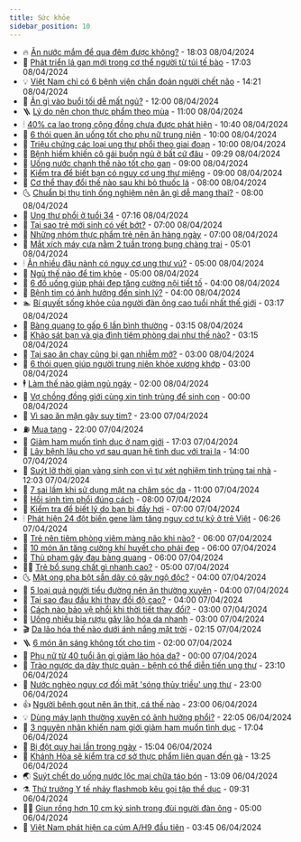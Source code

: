 ```yaml
---
title: Sức khỏe
sidebar_position: 10
---
```


<!-- vnexpress-suc-khoe:START -->
- 🔥 [Ăn nước mắm để qua đêm được không?](https://vnexpress.net/an-nuoc-mam-de-qua-dem-duoc-khong-4730756.html) - 18:03 08/04/2024
- 🥰 [Phát triển lá gan mới trong cơ thể người từ túi tế bào](https://vnexpress.net/phat-trien-la-gan-moi-trong-co-the-nguoi-tu-tui-te-bao-4731830.html) - 17:03 08/04/2024
- 💡 [Việt Nam chỉ có 6 bệnh viện chẩn đoán người chết não](https://vnexpress.net/viet-nam-chi-co-6-benh-vien-chan-doan-nguoi-chet-nao-4731895.html) - 14:21 08/04/2024
- 🤗 [Ăn gì vào buổi tối dễ mất ngủ?](https://vnexpress.net/an-gi-vao-buoi-toi-de-mat-ngu-4731677.html) - 12:00 08/04/2024
- 🪜 [Lý do nên chọn thực phẩm theo mùa](https://vnexpress.net/ly-do-nen-chon-thuc-pham-theo-mua-4731794.html) - 11:00 08/04/2024
- 🕯 [40% ca lao trong cộng đồng chưa được phát hiện](https://vnexpress.net/40-ca-lao-trong-cong-dong-chua-duoc-phat-hien-4731869.html) - 10:40 08/04/2024
- 🤭 [6 thói quen ăn uống tốt cho phụ nữ trung niên](https://vnexpress.net/6-thoi-quen-an-uong-tot-cho-phu-nu-trung-nien-4731734.html) - 10:00 08/04/2024
- 👀 [Triệu chứng các loại ung thư phổi theo giai đoạn](https://vnexpress.net/trieu-chung-cac-loai-ung-thu-phoi-theo-giai-doan-4731723.html) - 10:00 08/04/2024
- 🌋 [Bệnh hiếm khiến cô gái buồn ngủ ở bất cứ đâu](https://vnexpress.net/benh-hiem-khien-co-gai-buon-ngu-o-bat-cu-dau-4731841.html) - 09:29 08/04/2024
- 🫶 [Uống nước chanh thế nào tốt cho gan](https://vnexpress.net/uong-nuoc-chanh-the-nao-tot-cho-gan-4731744.html) - 09:00 08/04/2024
- 🦆 [Kiểm tra để biết bạn có nguy cơ ung thư miệng](https://vnexpress.net/kiem-tra-de-biet-ban-co-nguy-co-ung-thu-mieng-4731726.html) - 09:00 08/04/2024
- 🚀 [Cơ thể thay đổi thế nào sau khi bỏ thuốc lá](https://vnexpress.net/co-the-thay-doi-the-nao-sau-khi-bo-thuoc-la-4731788.html) - 08:00 08/04/2024
- 🌜 [Chuẩn bị thụ tinh ống nghiệm nên ăn gì dễ mang thai?](https://vnexpress.net/chuan-bi-thu-tinh-ong-nghiem-nen-an-gi-de-mang-thai-4731667.html) - 08:00 08/04/2024
- 🧰 [Ung thư phổi ở tuổi 34](https://vnexpress.net/ung-thu-phoi-o-tuoi-34-4731732.html) - 07:16 08/04/2024
- 💫 [Tại sao trẻ mới sinh có vết bớt?](https://vnexpress.net/tai-sao-tre-moi-sinh-co-vet-bot-4731737.html) - 07:00 08/04/2024
- 🌝 [Những nhóm thực phẩm trẻ nên ăn hàng ngày](https://vnexpress.net/nhung-nhom-thuc-pham-tre-nen-an-hang-ngay-4731661.html) - 07:00 08/04/2024
- 🗽 [Mắt xích máy cưa nằm 2 tuần trong bụng chàng trai](https://vnexpress.net/mat-xich-may-cua-nam-2-tuan-trong-bung-chang-trai-4731691.html) - 05:01 08/04/2024
- 🕯 [Ăn nhiều đậu nành có nguy cơ ung thư vú?](https://vnexpress.net/an-nhieu-dau-nanh-co-nguy-co-ung-thu-vu-4731665.html) - 05:00 08/04/2024
- 🦅 [Ngủ thế nào để tim khỏe](https://vnexpress.net/ngu-the-nao-de-tim-khoe-4731647.html) - 05:00 08/04/2024
- 🦆 [6 đồ uống giúp phái đẹp tăng cường nội tiết tố](https://vnexpress.net/6-do-uong-giup-phai-dep-tang-cuong-noi-tiet-to-4731613.html) - 04:00 08/04/2024
- 🎊 [Bệnh tim có ảnh hưởng đến sinh lý?](https://vnexpress.net/benh-tim-co-anh-huong-den-sinh-ly-4731612.html) - 04:00 08/04/2024
- 🏊 [Bí quyết sống khỏe của người đàn ông cao tuổi nhất thế giới](https://vnexpress.net/bi-quyet-song-khoe-cua-nguoi-dan-ong-cao-tuoi-nhat-the-gioi-4731636.html) - 03:17 08/04/2024
- 📝 [Bàng quang to gấp 6 lần bình thường](https://vnexpress.net/bang-quang-to-gap-6-lan-binh-thuong-4731707.html) - 03:15 08/04/2024
- 💯 [Khảo sát bạn và gia đình tiêm phòng dại như thế nào?](https://vnexpress.net/khao-sat-ban-va-gia-dinh-tiem-phong-dai-nhu-the-nao-4731606.html) - 03:15 08/04/2024
- 🌊 [Tại sao ăn chay cũng bị gan nhiễm mỡ?](https://vnexpress.net/tai-sao-an-chay-cung-bi-gan-nhiem-mo-4731623.html) - 03:00 08/04/2024
- 🚀 [6 thói quen giúp người trung niên khỏe xương khớp](https://vnexpress.net/6-thoi-quen-giup-nguoi-trung-nien-khoe-xuong-khop-4731582.html) - 03:00 08/04/2024
- 🕴 [Làm thế nào giảm ngủ ngáy](https://vnexpress.net/lam-the-nao-giam-ngu-ngay-4731557.html) - 02:00 08/04/2024
- 🗽 [Vợ chồng đồng giới cùng xin tinh trùng để sinh con](https://vnexpress.net/vo-chong-dong-gioi-cung-xin-tinh-trung-de-sinh-con-4731471.html) - 00:00 08/04/2024
- 🎡 [Vì sao ăn mặn gây suy tim?](https://vnexpress.net/vi-sao-an-man-gay-suy-tim-4731434.html) - 23:00 07/04/2024
- ⛽️ [Mua tạng](https://vnexpress.net/mua-tang-4730570.html) - 22:00 07/04/2024
- 🦆 [Giảm ham muốn tình dục ở nam giới](https://vnexpress.net/giam-ham-muon-tinh-duc-o-nam-gioi-4726506.html) - 17:03 07/04/2024
- 🤩 [Lây bệnh lậu cho vợ sau quan hệ tình dục với trai lạ](https://vnexpress.net/lay-benh-lau-cho-vo-sau-quan-he-tinh-duc-voi-trai-la-4731475.html) - 14:00 07/04/2024
- 🦒 [Suýt lỡ thời gian vàng sinh con vì tự xét nghiệm tinh trùng tại nhà](https://vnexpress.net/suyt-lo-thoi-gian-vang-sinh-con-vi-tu-xet-nghiem-tinh-trung-tai-nha-4731452.html) - 12:03 07/04/2024
- 💫 [7 sai lầm khi sử dụng mặt nạ chăm sóc da](https://vnexpress.net/7-sai-lam-khi-su-dung-mat-na-cham-soc-da-4725756.html) - 11:00 07/04/2024
- 🐘 [Hồi sinh tim phổi đúng cách](https://vnexpress.net/hoi-sinh-tim-phoi-dung-cach-4731433.html) - 08:00 07/04/2024
- 🚀 [Kiểm tra để biết lý do bạn bị đầy hơi](https://vnexpress.net/kiem-tra-de-biet-ly-do-ban-bi-day-hoi-4731018.html) - 07:00 07/04/2024
- 🕯 [Phát hiện 24 đột biến gene làm tăng nguy cơ tự kỷ ở trẻ Việt](https://vnexpress.net/phat-hien-24-dot-bien-gene-lam-tang-nguy-co-tu-ky-o-tre-viet-4731418.html) - 06:26 07/04/2024
- 🦏 [Trẻ nên tiêm phòng viêm màng não khi nào?](https://vnexpress.net/tre-nen-tiem-phong-viem-mang-nao-khi-nao-4731398.html) - 06:00 07/04/2024
- 🦄 [10 món ăn tăng cường khí huyết cho phái đẹp](https://vnexpress.net/10-mon-an-tang-cuong-khi-huyet-cho-phai-dep-4731366.html) - 06:00 07/04/2024
- 🦒 [Thủ phạm gây đau bàng quang](https://vnexpress.net/thu-pham-gay-dau-bang-quang-4731236.html) - 06:00 07/04/2024
- 👨‍🏫 [Trẻ bổ sung chất gì nhanh cao?](https://vnexpress.net/tre-bo-sung-chat-gi-nhanh-cao-4731252.html) - 05:00 07/04/2024
- 🌜 [Mật ong pha bột sắn dây có gây ngộ độc?](https://vnexpress.net/mat-ong-pha-bot-san-day-co-gay-ngo-doc-4730764.html) - 04:00 07/04/2024
- 🚀 [5 loại quả người tiểu đường nên ăn thường xuyên](https://vnexpress.net/5-loai-qua-nguoi-tieu-duong-nen-an-thuong-xuyen-4731216.html) - 04:00 07/04/2024
- 💃 [Tại sao đau đầu khi thay đổi độ cao?](https://vnexpress.net/tai-sao-dau-dau-khi-thay-doi-do-cao-4731189.html) - 04:00 07/04/2024
- 💯 [Cách nào bảo vệ phổi khi thời tiết thay đổi?](https://vnexpress.net/cach-nao-bao-ve-phoi-khi-thoi-tiet-thay-doi-4731248.html) - 03:00 07/04/2024
- 🤔 [Uống nhiều bia rượu gây lão hóa da nhanh](https://vnexpress.net/uong-nhieu-bia-ruou-gay-lao-hoa-da-nhanh-4730887.html) - 03:00 07/04/2024
- 🎬 [Da lão hóa thế nào dưới ánh nắng mặt trời](https://vnexpress.net/da-lao-hoa-the-nao-duoi-anh-nang-mat-troi-4724520.html) - 02:15 07/04/2024
- 🪜 [6 món ăn sáng không tốt cho tim](https://vnexpress.net/6-mon-an-sang-khong-tot-cho-tim-4731214.html) - 02:00 07/04/2024
- 🦣 [Phụ nữ từ 40 tuổi ăn gì giảm lão hóa da?](https://vnexpress.net/phu-nu-tu-40-tuoi-an-gi-giam-lao-hoa-da-4731241.html) - 00:00 07/04/2024
- 🧐 [Trào ngược dạ dày thực quản - bệnh có thể diễn tiến ung thư](https://vnexpress.net/trao-nguoc-da-day-thuc-quan-benh-co-the-dien-tien-ung-thu-4731268.html) - 23:10 06/04/2024
- 🤡 [Nước nghèo nguy cơ đối mặt &#39;sóng thủy triều&#39; ung thư](https://vnexpress.net/nuoc-ngheo-nguy-co-doi-mat-song-thuy-trieu-ung-thu-4731267.html) - 23:00 06/04/2024
- 👍 [Người bệnh gout nên ăn thịt, cá thế nào](https://vnexpress.net/nguoi-benh-gout-nen-an-thit-ca-the-nao-4731280.html) - 23:00 06/04/2024
- 💡 [Dùng máy lạnh thường xuyên có ảnh hưởng phổi?](https://vnexpress.net/dung-may-lanh-thuong-xuyen-co-anh-huong-phoi-4730353.html) - 22:05 06/04/2024
- 💯 [3 nguyên nhân khiến nam giới giảm ham muốn tình dục](https://vnexpress.net/3-nguyen-nhan-khien-nam-gioi-giam-ham-muon-tinh-duc-4728894.html) - 17:04 06/04/2024
- 🧠 [Bị đột quỵ hai lần trong ngày](https://vnexpress.net/bi-dot-quy-hai-lan-trong-ngay-4731335.html) - 15:04 06/04/2024
- 🎡 [Khánh Hòa sẽ kiểm tra cơ sở thực phẩm liên quan đến gà](https://vnexpress.net/khanh-hoa-se-kiem-tra-co-so-thuc-pham-lien-quan-den-ga-4731319.html) - 13:25 06/04/2024
- 🌏 [Suýt chết do uống nước lộc mại chữa táo bón](https://vnexpress.net/suyt-chet-do-uong-nuoc-loc-mai-chua-tao-bon-4731310.html) - 13:09 06/04/2024
- ⚗️ [Thứ trưởng Y tế nhảy flashmob kêu gọi tập thể dục](https://vnexpress.net/thu-truong-y-te-nhay-flashmob-keu-goi-tap-the-duc-4731246.html) - 09:31 06/04/2024
- 👨‍🏫 [Giun rồng hơn 10 cm ký sinh trong đùi người đàn ông](https://vnexpress.net/giun-rong-hon-10-cm-ky-sinh-trong-dui-nguoi-dan-ong-4731126.html) - 05:00 06/04/2024
- 🤖 [Việt Nam phát hiện ca cúm A/H9 đầu tiên](https://vnexpress.net/viet-nam-phat-hien-ca-cum-a-h9-dau-tien-4731181.html) - 03:45 06/04/2024<!-- vnexpress-suc-khoe:END -->
